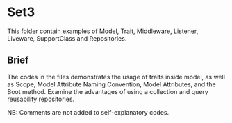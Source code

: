 
# Set3

This folder contain examples of Model, Trait, Middleware, Listener, Liveware, SupportClass and Repositories.


## Brief

The codes in the files demonstrates the usage of traits inside model, as well as Scope, Model Attribute Naming Convention, Model Attributes, and the Boot method.
Examine the advantages of using a collection and query reusability repositories. 

NB: Comments are not added to self-explanatory codes.